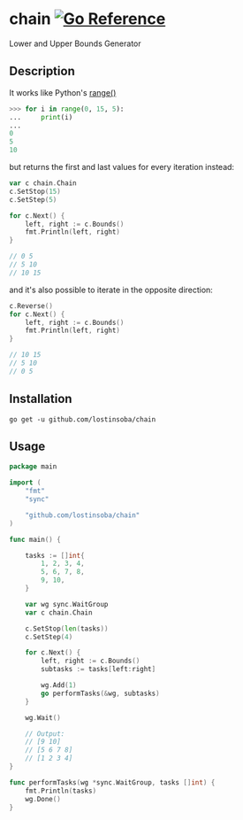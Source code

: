 # chain [![Go Reference](https://pkg.go.dev/badge/github.com/lostinsoba/chain.svg)](https://pkg.go.dev/github.com/lostinsoba/chain)

Lower and Upper Bounds Generator

## Description

It works like Python's [range()](https://docs.python.org/3/library/stdtypes.html#range)
```python
>>> for i in range(0, 15, 5):
...     print(i)
... 
0
5
10
```

but returns the first and last values for every iteration instead:

```go
var c chain.Chain
c.SetStop(15)
c.SetStep(5)

for c.Next() {
    left, right := c.Bounds()
    fmt.Println(left, right)
}

// 0 5
// 5 10
// 10 15
```

and it's also possible to iterate in the opposite direction:

```go
c.Reverse()
for c.Next() {
    left, right := c.Bounds()
    fmt.Println(left, right)
}

// 10 15
// 5 10
// 0 5
```

## Installation

```shell
go get -u github.com/lostinsoba/chain
```

## Usage

```go
package main

import (
    "fmt"
    "sync"

    "github.com/lostinsoba/chain"
)

func main() {

    tasks := []int{
        1, 2, 3, 4,
        5, 6, 7, 8,
        9, 10,
    }

    var wg sync.WaitGroup
    var c chain.Chain

    c.SetStop(len(tasks))
    c.SetStep(4)

    for c.Next() {
        left, right := c.Bounds()
        subtasks := tasks[left:right]

        wg.Add(1)
        go performTasks(&wg, subtasks)
    }

    wg.Wait()

    // Output:
    // [9 10]
    // [5 6 7 8]
    // [1 2 3 4]
}

func performTasks(wg *sync.WaitGroup, tasks []int) {
    fmt.Println(tasks)
    wg.Done()
}
```